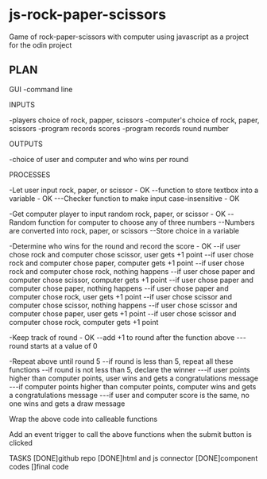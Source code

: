 # js-rock-paper-scissors
Game of rock-paper-scissors with computer using javascript as a project for the odin project


PLAN
-------------
GUI
-command line

INPUTS

-players choice of rock, papper, scissors
-computer's choice of rock, paper, scissors
-program records scores
-program records round number

OUTPUTS

-choice of user and computer and who wins per round

PROCESSES

-Let user input rock, paper, or scissor - OK
--function to store textbox into a variable - OK
 ---Checker function to make input case-insensitive - OK
 
-Get computer player to input random  rock, paper, or scissor - OK
--Random function for computer to choose any of three numbers
--Numbers are converted into rock, paper, or scissors
--Store choice in a variable

-Determine who wins for the round and record the score - OK
--if user chose rock and computer chose scissor, user gets +1 point
--if user chose rock and computer chose paper, computer gets +1 point
--if user chose rock and computer chose rock, nothing happens
--if user chose paper and computer chose scissor, computer gets +1 point
--if user chose paper and computer chose paper, nothing happens
--if user chose paper and computer chose rock, user gets +1 point
--if user chose scissor and computer chose scissor, nothing happens
--if user chose scissor and computer chose paper, user gets +1 point
--if user chose scissor and computer chose rock, computer gets +1 point

-Keep track of round - OK
--add +1 to round after the function above
---round starts at a value of 0



-Repeat above until round 5
--if round is less than 5, repeat all these functions
--if round is not less than 5, declare the winner
---if user points higher than computer points, user wins and gets a congratulations message
---if computer points higher than computer points, computer wins and gets a congratulations message
---if user and computer score is the same, no one wins and gets a draw message


Wrap the above code into calleable functions


Add an event trigger to call the above functions when the submit button is clicked

TASKS
[DONE]github repo
[DONE]html and js connector
[DONE]component codes
[]final code